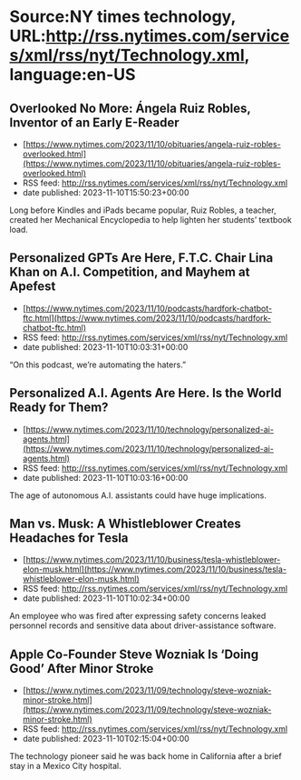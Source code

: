 # Source:NY times technology, URL:http://rss.nytimes.com/services/xml/rss/nyt/Technology.xml, language:en-US

## Overlooked No More: Ángela Ruiz Robles, Inventor of an Early E-Reader
 - [https://www.nytimes.com/2023/11/10/obituaries/angela-ruiz-robles-overlooked.html](https://www.nytimes.com/2023/11/10/obituaries/angela-ruiz-robles-overlooked.html)
 - RSS feed: http://rss.nytimes.com/services/xml/rss/nyt/Technology.xml
 - date published: 2023-11-10T15:50:23+00:00

Long before Kindles and iPads became popular, Ruiz Robles, a teacher, created her Mechanical Encyclopedia to help lighten her students’ textbook load.

## Personalized GPTs Are Here, F.T.C. Chair Lina Khan on A.I. Competition, and Mayhem at Apefest
 - [https://www.nytimes.com/2023/11/10/podcasts/hardfork-chatbot-ftc.html](https://www.nytimes.com/2023/11/10/podcasts/hardfork-chatbot-ftc.html)
 - RSS feed: http://rss.nytimes.com/services/xml/rss/nyt/Technology.xml
 - date published: 2023-11-10T10:03:31+00:00

“On this podcast, we’re automating the haters.”

## Personalized A.I. Agents Are Here. Is the World Ready for Them?
 - [https://www.nytimes.com/2023/11/10/technology/personalized-ai-agents.html](https://www.nytimes.com/2023/11/10/technology/personalized-ai-agents.html)
 - RSS feed: http://rss.nytimes.com/services/xml/rss/nyt/Technology.xml
 - date published: 2023-11-10T10:03:16+00:00

The age of autonomous A.I. assistants could have huge implications.

## Man vs. Musk: A Whistleblower Creates Headaches for Tesla
 - [https://www.nytimes.com/2023/11/10/business/tesla-whistleblower-elon-musk.html](https://www.nytimes.com/2023/11/10/business/tesla-whistleblower-elon-musk.html)
 - RSS feed: http://rss.nytimes.com/services/xml/rss/nyt/Technology.xml
 - date published: 2023-11-10T10:02:34+00:00

An employee who was fired after expressing safety concerns leaked personnel records and sensitive data about driver-assistance software.

## Apple Co-Founder Steve Wozniak Is ‘Doing Good’ After Minor Stroke
 - [https://www.nytimes.com/2023/11/09/technology/steve-wozniak-minor-stroke.html](https://www.nytimes.com/2023/11/09/technology/steve-wozniak-minor-stroke.html)
 - RSS feed: http://rss.nytimes.com/services/xml/rss/nyt/Technology.xml
 - date published: 2023-11-10T02:15:04+00:00

The technology pioneer said he was back home in California after a brief stay in a Mexico City hospital.

